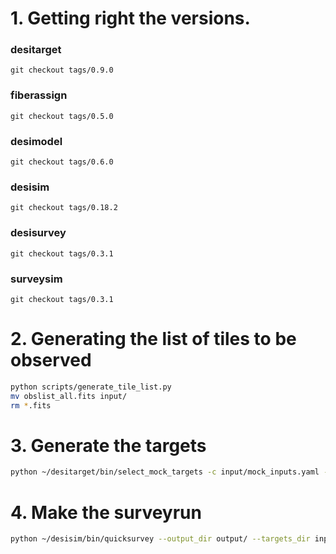 

# 1. Getting right the versions.

### desitarget
`git checkout tags/0.9.0`

### fiberassign 
`git checkout tags/0.5.0`

### desimodel
`git checkout tags/0.6.0`

### desisim
`git checkout tags/0.18.2`

### desisurvey
`git checkout tags/0.3.1`

### surveysim
`git checkout tags/0.3.1`

# 2. Generating the list of tiles to be observed

```bash
python scripts/generate_tile_list.py
mv obslist_all.fits input/
rm *.fits
```

# 3. Generate the targets
```bash
python ~/desitarget/bin/select_mock_targets -c input/mock_inputs.yaml --output_dir input/
```

# 4. Make the surveyrun
```bash
python ~/desisim/bin/quicksurvey --output_dir output/ --targets_dir input/ --fiberassign_exec ~/fiberassign/bin/fiberassign --template_fiberassign input/template_fiberassign.txt --obsconditions input/obslist_all.fits --fiberassign_dates input/fiberassign_dates.txt
```